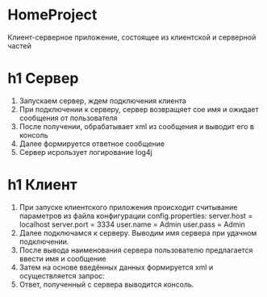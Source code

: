 # HomeProject
Клиент-серверное приложение, состоящее из клиентской и серверной частей

h1 Сервер
=====================
1. Запускаем сервер, ждем подключения клиента
2. При подключении к серверу, сервер возвращяет сое имя и ожидает сообщения от пользователя
3. После получении, обрабатывает xml из сообщения и выводит его в консоль
4. Далее формируется ответное сообщение
5. Сервер исрользует логирование log4j

h1 Клиент
=====================
1. При запуске клиентского приложения происходит считывание параметров из файла конфигурации config.properties:
server.host = localhost
server.port = 3334
user.name = Admin
user.pass = Admin
2. Далее подключамся к серверу. Выводим имя сервера при удачном подключении.
3. После вывода наименования сервера пользователю предлагается ввести имя и сообщение
4. Затем на основе введённых данных формируется xml и осуществляется запрос:
5. Ответ, полученный с сервера выводится консоль.
